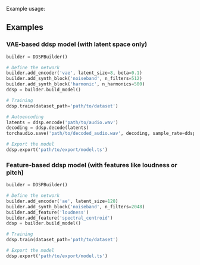 Example usage:

## Examples

### VAE-based ddsp model (with latent space only)
```python
builder = DDSPBuilder()

# Define the network
builder.add_encoder('vae', latent_size=8, beta=0.1)
builder.add_synth_block('noiseband', n_filters=512)
builder.add_synth_block('harmonic', n_harmonics=500)
ddsp = builder.build_model()

# Training
ddsp.train(dataset_path='path/to/dataset')

# Autoencoding
latents = ddsp.encode('path/to/audio.wav')
decoding = ddsp.decode(latents)
torchaudio.save('path/to/decoded_audio.wav', decoding, sample_rate=ddsp.fs)

# Export the model
ddsp.export('path/to/export/model.ts')
```

### Feature-based ddsp model (with features like loudness or pitch)
```python
builder = DDSPBuilder()

# Define the network
builder.add_encoder('ae', latent_size=128)
builder.add_synth_block('noiseband', n_filters=2048)
builder.add_feature('loudness')
builder.add_feature('spectral_centroid')
ddsp = builder.build_model()

# Training
ddsp.train(dataset_path='path/to/dataset')

# Export the model
ddsp.export('path/to/export/model.ts')
```
